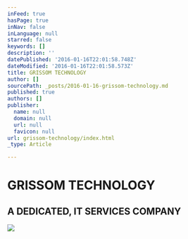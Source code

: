 ```yaml
---
inFeed: true
hasPage: true
inNav: false
inLanguage: null
starred: false
keywords: []
description: ''
datePublished: '2016-01-16T22:01:58.748Z'
dateModified: '2016-01-16T22:01:58.573Z'
title: GRISSOM TECHNOLOGY
author: []
sourcePath: _posts/2016-01-16-grissom-technology.md
published: true
authors: []
publisher:
  name: null
  domain: null
  url: null
  favicon: null
url: grissom-technology/index.html
_type: Article

---
```

# GRISSOM TECHNOLOGY

## A DEDICATED, IT SERVICES COMPANY
![](https://the-grid-user-content.s3-us-west-2.amazonaws.com/30178167-3d2d-4939-8cc6-e3cc4d2431b6.jpg)